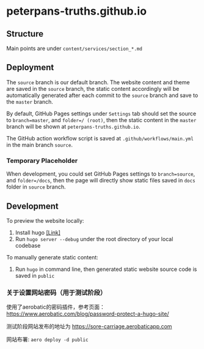 # peterpans-truths.github.io

## Structure

Main points are under `content/services/section_*.md`

## Deployment

The `source` branch is our default branch. The website content and theme are saved in the `source` branch, the static content accordingly will be automatically generated after each commit to the `source` branch and save to the `master` branch.

By default, GitHub Pages settings under `Settings` tab should set the source to `branch=master`, and `folder=/ (root)`, then the static content in the `master` branch will be shown at `peterpans-truths.github.io`.

The GitHub action workflow script is saved at `.github/workflows/main.yml` in the main branch `source`.

### Temporary Placeholder

When development, you could set GitHub Pages settings to `branch=source`, and `folder=/docs`, then the page will directly show static files saved in `docs` folder in `source` branch.

## Development

To preview the website locally: 
1. Install hugo [[Link]](https://gohugo.io/getting-started/quick-start/)
2. Run `hugo server --debug` under the root directory of your local codebase

To manually generate static content:  
1. Run `hugo` in command line, then generated static website source code is saved in `public`


### 关于设置网站密码（用于测试阶段）

使用了aerobatic的密码插件，参考页面：https://www.aerobatic.com/blog/password-protect-a-hugo-site/

测试阶段网站发布的地址为 https://sore-carriage.aerobaticapp.com

网站布署: `aero deploy -d public`